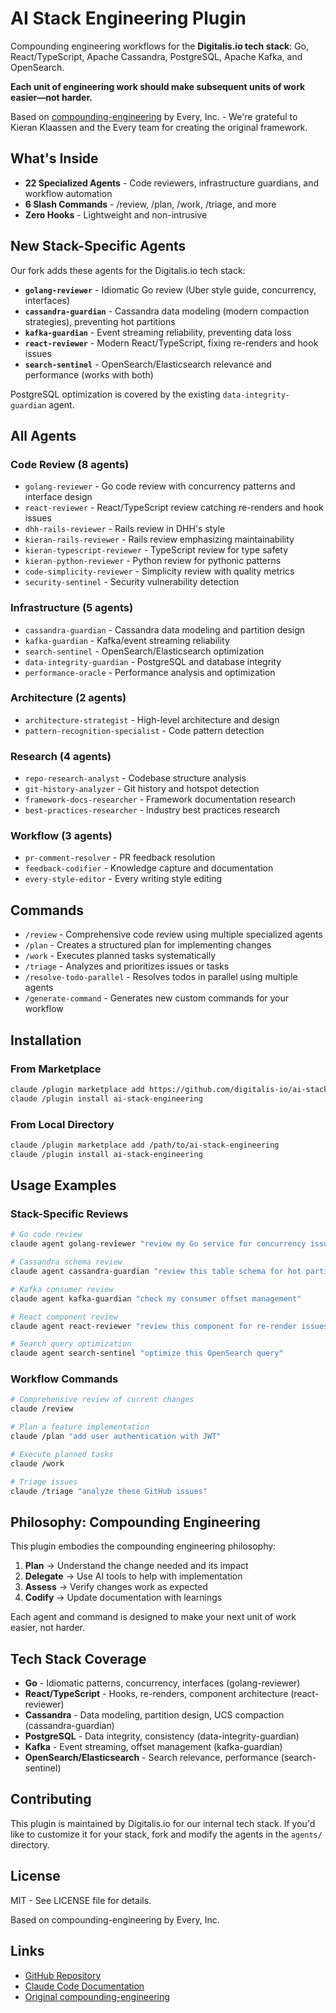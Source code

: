 # AI Stack Engineering Plugin

Compounding engineering workflows for the **Digitalis.io tech stack**: Go, React/TypeScript, Apache Cassandra, PostgreSQL, Apache Kafka, and OpenSearch.

**Each unit of engineering work should make subsequent units of work easier—not harder.**

Based on [compounding-engineering](https://github.com/EveryInc/every-marketplace) by Every, Inc. - We're grateful to Kieran Klaassen and the Every team for creating the original framework.

## What's Inside

- **22 Specialized Agents** - Code reviewers, infrastructure guardians, and workflow automation
- **6 Slash Commands** - /review, /plan, /work, /triage, and more
- **Zero Hooks** - Lightweight and non-intrusive

## New Stack-Specific Agents

Our fork adds these agents for the Digitalis.io tech stack:

- **`golang-reviewer`** - Idiomatic Go review (Uber style guide, concurrency, interfaces)
- **`cassandra-guardian`** - Cassandra data modeling (modern compaction strategies), preventing hot partitions
- **`kafka-guardian`** - Event streaming reliability, preventing data loss
- **`react-reviewer`** - Modern React/TypeScript, fixing re-renders and hook issues
- **`search-sentinel`** - OpenSearch/Elasticsearch relevance and performance (works with both)

PostgreSQL optimization is covered by the existing `data-integrity-guardian` agent.

## All Agents

### Code Review (8 agents)
- `golang-reviewer` - Go code review with concurrency patterns and interface design
- `react-reviewer` - React/TypeScript review catching re-renders and hook issues
- `dhh-rails-reviewer` - Rails review in DHH's style
- `kieran-rails-reviewer` - Rails review emphasizing maintainability
- `kieran-typescript-reviewer` - TypeScript review for type safety
- `kieran-python-reviewer` - Python review for pythonic patterns
- `code-simplicity-reviewer` - Simplicity review with quality metrics
- `security-sentinel` - Security vulnerability detection

### Infrastructure (5 agents)
- `cassandra-guardian` - Cassandra data modeling and partition design
- `kafka-guardian` - Kafka/event streaming reliability
- `search-sentinel` - OpenSearch/Elasticsearch optimization
- `data-integrity-guardian` - PostgreSQL and database integrity
- `performance-oracle` - Performance analysis and optimization

### Architecture (2 agents)
- `architecture-strategist` - High-level architecture and design
- `pattern-recognition-specialist` - Code pattern detection

### Research (4 agents)
- `repo-research-analyst` - Codebase structure analysis
- `git-history-analyzer` - Git history and hotspot detection
- `framework-docs-researcher` - Framework documentation research
- `best-practices-researcher` - Industry best practices research

### Workflow (3 agents)
- `pr-comment-resolver` - PR feedback resolution
- `feedback-codifier` - Knowledge capture and documentation
- `every-style-editor` - Every writing style editing

## Commands

- `/review` - Comprehensive code review using multiple specialized agents
- `/plan` - Creates a structured plan for implementing changes
- `/work` - Executes planned tasks systematically
- `/triage` - Analyzes and prioritizes issues or tasks
- `/resolve-todo-parallel` - Resolves todos in parallel using multiple agents
- `/generate-command` - Generates new custom commands for your workflow

## Installation

### From Marketplace

```bash
claude /plugin marketplace add https://github.com/digitalis-io/ai-stack-engineering
claude /plugin install ai-stack-engineering
```

### From Local Directory

```bash
claude /plugin marketplace add /path/to/ai-stack-engineering
claude /plugin install ai-stack-engineering
```

## Usage Examples

### Stack-Specific Reviews

```bash
# Go code review
claude agent golang-reviewer "review my Go service for concurrency issues"

# Cassandra schema review
claude agent cassandra-guardian "review this table schema for hot partitions"

# Kafka consumer review
claude agent kafka-guardian "check my consumer offset management"

# React component review
claude agent react-reviewer "review this component for re-render issues"

# Search query optimization
claude agent search-sentinel "optimize this OpenSearch query"
```

### Workflow Commands

```bash
# Comprehensive review of current changes
claude /review

# Plan a feature implementation
claude /plan "add user authentication with JWT"

# Execute planned tasks
claude /work

# Triage issues
claude /triage "analyze these GitHub issues"
```

## Philosophy: Compounding Engineering

This plugin embodies the compounding engineering philosophy:

1. **Plan** → Understand the change needed and its impact
2. **Delegate** → Use AI tools to help with implementation
3. **Assess** → Verify changes work as expected
4. **Codify** → Update documentation with learnings

Each agent and command is designed to make your next unit of work easier, not harder.

## Tech Stack Coverage

- **Go** - Idiomatic patterns, concurrency, interfaces (golang-reviewer)
- **React/TypeScript** - Hooks, re-renders, component architecture (react-reviewer)
- **Cassandra** - Data modeling, partition design, UCS compaction (cassandra-guardian)
- **PostgreSQL** - Data integrity, consistency (data-integrity-guardian)
- **Kafka** - Event streaming, offset management (kafka-guardian)
- **OpenSearch/Elasticsearch** - Search relevance, performance (search-sentinel)

## Contributing

This plugin is maintained by Digitalis.io for our internal tech stack. If you'd like to customize it for your stack, fork and modify the agents in the `agents/` directory.

## License

MIT - See LICENSE file for details.

Based on compounding-engineering by Every, Inc.

## Links

- [GitHub Repository](https://github.com/digitalis-io/ai-stack-engineering)
- [Claude Code Documentation](https://docs.claude.com/en/docs/claude-code)
- [Original compounding-engineering](https://github.com/EveryInc/every-marketplace)
